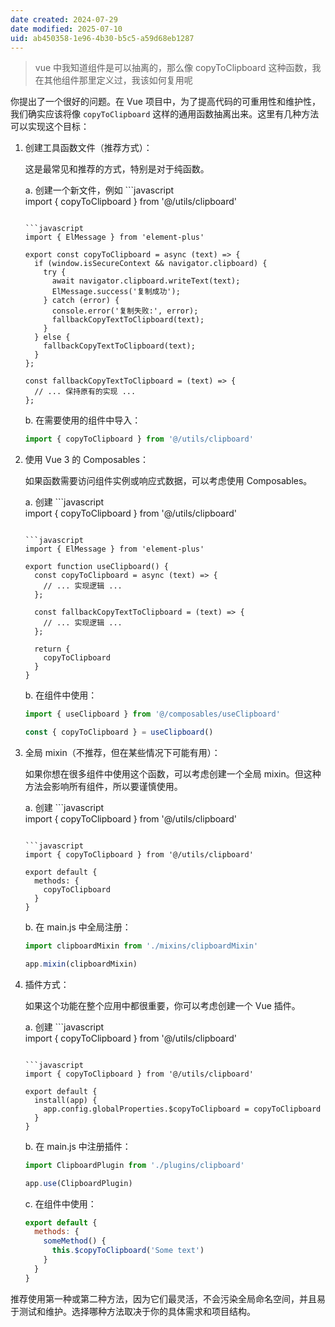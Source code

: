 ```yaml
---
date created: 2024-07-29
date modified: 2025-07-10
uid: ab450358-1e96-4b30-b5c5-a59d68eb1287
---
```

> vue 中我知道组件是可以抽离的，那么像 copyToClipboard 这种函数，我在其他组件那里定义过，我该如何复用呢

你提出了一个很好的问题。在 Vue 项目中，为了提高代码的可重用性和维护性，我们确实应该将像 `copyToClipboard` 这样的通用函数抽离出来。这里有几种方法可以实现这个目标：

1. 创建工具函数文件（推荐方式）：

   这是最常见和推荐的方式，特别是对于纯函数。

   a. 创建一个新文件，例如 ```javascript  
   import { copyToClipboard } from '@/utils/clipboard'

   ```0：

   ```javascript
   import { ElMessage } from 'element-plus'

   export const copyToClipboard = async (text) => {
     if (window.isSecureContext && navigator.clipboard) {
       try {
         await navigator.clipboard.writeText(text);
         ElMessage.success('复制成功');
       } catch (error) {
         console.error('复制失败:', error);
         fallbackCopyTextToClipboard(text);
       }
     } else {
       fallbackCopyTextToClipboard(text);
     }
   };

   const fallbackCopyTextToClipboard = (text) => {
     // ... 保持原有的实现 ...
   };
   ```

   b. 在需要使用的组件中导入：

   ```javascript
   import { copyToClipboard } from '@/utils/clipboard'
   ```

2. 使用 Vue 3 的 Composables：

   如果函数需要访问组件实例或响应式数据，可以考虑使用 Composables。

   a. 创建 ```javascript  
   import { copyToClipboard } from '@/utils/clipboard'

   ```1：

   ```javascript
   import { ElMessage } from 'element-plus'

   export function useClipboard() {
     const copyToClipboard = async (text) => {
       // ... 实现逻辑 ...
     };

     const fallbackCopyTextToClipboard = (text) => {
       // ... 实现逻辑 ...
     };

     return {
       copyToClipboard
     }
   }
   ```

   b. 在组件中使用：

   ```javascript
   import { useClipboard } from '@/composables/useClipboard'

   const { copyToClipboard } = useClipboard()
   ```

3. 全局 mixin（不推荐，但在某些情况下可能有用）：

   如果你想在很多组件中使用这个函数，可以考虑创建一个全局 mixin。但这种方法会影响所有组件，所以要谨慎使用。

   a. 创建 ```javascript  
   import { copyToClipboard } from '@/utils/clipboard'

   ```2：

   ```javascript
   import { copyToClipboard } from '@/utils/clipboard'

   export default {
     methods: {
       copyToClipboard
     }
   }
   ```

   b. 在 main.js 中全局注册：

   ```javascript
   import clipboardMixin from './mixins/clipboardMixin'

   app.mixin(clipboardMixin)
   ```

4. 插件方式：

   如果这个功能在整个应用中都很重要，你可以考虑创建一个 Vue 插件。

   a. 创建 ```javascript  
   import { copyToClipboard } from '@/utils/clipboard'

   ```3：

   ```javascript
   import { copyToClipboard } from '@/utils/clipboard'

   export default {
     install(app) {
       app.config.globalProperties.$copyToClipboard = copyToClipboard
     }
   }
   ```

   b. 在 main.js 中注册插件：

   ```javascript
   import ClipboardPlugin from './plugins/clipboard'

   app.use(ClipboardPlugin)
   ```

   c. 在组件中使用：

   ```javascript
   export default {
     methods: {
       someMethod() {
         this.$copyToClipboard('Some text')
       }
     }
   }
   ```

推荐使用第一种或第二种方法，因为它们最灵活，不会污染全局命名空间，并且易于测试和维护。选择哪种方法取决于你的具体需求和项目结构。
